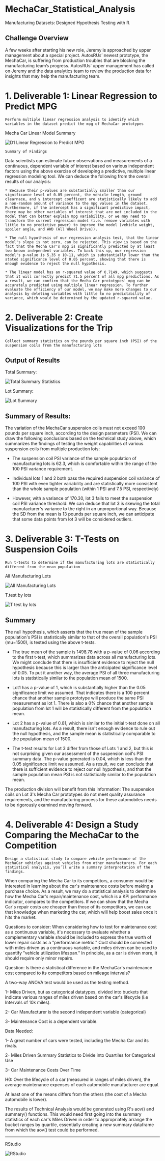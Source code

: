 # MechaCar_Statistical_Analysis
Manufacturing Datasets: Designed Hypothesis Testing with R.

## Challenge Overview

A few weeks after starting his new role, Jeremy is approached by upper management about a special project. AutosRUs’ newest prototype, the MechaCar, is suffering from production troubles that are blocking the manufacturing team’s progress. AutosRUs’ upper management has called on Jeremy and the data analytics team to review the production data for insights that may help the manufacturing team.

# 1. Deliverable 1: Linear Regression to Predict MPG
    Perform multiple linear regression analysis to identify which variables in the dataset predict the mpg of MechaCar prototypes

 Mecha Car Linear Model Summary

![D1 Linear Regression to Predict MPG](https://user-images.githubusercontent.com/93852380/156688199-f792aefc-9acf-47d3-9318-24d1df0927bc.png)

    Summary of Findings
Data scientists can estimate future observations and measurements of a continuous, dependent variable of interest based on various independent factors using the above exercise of developing a predictive, multiple linear regression modeling tool. We can deduce the following from the overall results of our analysis:

    * Because their p-values are substantially smaller than our significance level of 0.05 percent, the vehicle length, ground clearnace, and y intercept coefficent are statistically likely to add a non-random amount of variance to the mpg values in the dataset. Furthermore, if the intercept has a significant predictive impact, there may be other variables of interest that are not included in the model that can better explain mpg variability, or we may need to transform the current regression model (i.e. remove variables with little to no predictive power) to improve the model (vehicle weight, spoiler angle, and AWD (All Wheel Drive)).

    * The null hypothesis of our regression analysis test, that the linear model's slope is not zero, can be rejected. This view is based on the fact that the Mecha Car's mpg is significantly predicted by at least two known independent variables. To back this up, our regression model's p-value is 5.35 x 10-11, which is substantially lower than the stated significance level of 0.05 percent, showing that there is enough evidence to reject the null hypothesis.

    * The linear model has an r-squared value of 0.7149, which suggests that it will correctly predict 71.5 percent of all mpg predictions. As a result, we can confirm that the Mecha Car prototypes' mpg can be accurately predicted using multiple linear regression. To further evaluate the efficiency of our model, we may make more changes to our analysis by deleting variables with little to no predictability of variance, which would be determined by the updated r-squared value.

# 2. Deliverable 2: Create Visualizations for the Trip
    Collect summary statistics on the pounds per square inch (PSI) of the suspension coils from the manufacturing lots

## Output of Results

Total Summary:

![Total Summary Statistics](https://user-images.githubusercontent.com/93852380/156678180-be769801-7776-4f43-a06b-977271600f1d.png)


Lot Summary:

![Lot Summary ](https://user-images.githubusercontent.com/93852380/156678230-b27ec6bc-e661-46f4-843e-e3a3f2762b3d.png)


## Summary of Results:

The variation of the MechaCar suspension coils must not exceed 100 pounds per square inch, according to the design parameters (PSI). We can draw the following conclusions based on the technical study above, which summarizes the findings of testing the weight capabilities of various suspension coils from multiple production lots:

* The suspension coil PSI variance of the sample population of manufacturing lots is 62.3, which is comfortable within the range of the 100 PSI variance requirement.

* Individual lots 1 and 2 both pass the required suspension coil variance of 100 PSI with even tighter variability and are statistically more consistent than the whole sample population (within 1 PSI and 7.5 PSI, respectively)

* However, with a variance of 170.30, lot 3 fails to meet the suspension coil PSI variance threshold. We can deduce that lot 3 is skewing the total manufacturer's variance to the right in an unproportional way. Because the SD from the mean is 13 pounds per square inch, we can anticipate that some data points from lot 3 will be considered outliers.


# 3. Deliverable 3: T-Tests on Suspension Coils 
    Run t-tests to determine if the manufacturing lots are statistically different from the mean population
  
  
  All Manufacturing Lots
  
![All Manufacturing Lots](https://user-images.githubusercontent.com/93852380/156683603-826d51aa-0709-4a2e-8f96-06b7afe11dc2.png)



  T.test by lots

![T test by lots](https://user-images.githubusercontent.com/93852380/156683786-14ab3207-1a6b-4608-997b-133ff2d3ca04.png)

## Summary
The null hypothesis, which asserts that the true mean of the sample population's PSI is statistically similar to that of the overall population's PSI (mu=1500), is tested using the above t-tests.

* The true mean of the sample is 1498.78 with a p-value of 0.06 according to the first t-test, which summarizes data across all manufacturing lots. We might conclude that there is insufficient evidence to reject the null hypothesis because this is larger than the anticipated significance level of 0.05. To put it another way, the average PSI of all three manufacturing lots is statistically similar to the population mean of 1500.

* Lot1 has a p-value of 1, which is substantially higher than the 0.05 significance limit we assumed. That indicates there is a 100 percent chance that another sample prototype will produce the same PSI measurement as lot 1. There is also a 0% chance that another sample population from lot 1 will be statistically different from the population mean.

* Lot 2 has a p-value of 0.61, which is similar to the initial t-test done on all manufacturing lots. As a result, there isn't enough evidence to rule out the null hypothesis, and the sample mean is statistically comparable to the population mean of 1500.

* The t-test results for Lot 3 differ from those of Lots 1 and 2, but this is not surprising given our assessment of the suspension coil's PSI summary data. The p-value generated is 0.04, which is less than the 0.05 significance limit we assumed. As a result, we can conclude that there is sufficient evidence to reject our null hypothesis, and that the sample population mean PSI is not statistically similar to the population mean.

The production division will benefit from this information: The suspension coils on Lot 3's Mecha Car prototypes do not meet quality assurance requirements, and the manufacturing process for these automobiles needs to be rigorously examined moving forward.


# 4. Deliverable 4: Design a Study Comparing the MechaCar to the Competition
    Design a statistical study to compare vehicle performance of the MechaCar vehicles against vehicles from other manufacturers. For each 
    statistical analysis, you’ll write a summary interpretation of the findings.
    
When comparing the Mecha Car to its competitors, a consumer would be interested in learning about the car's maintenance costs before making a purchase choice. As a result, we may do a statistical analysis to determine how the Mecha Car's repair/maintenance cost, which is a KPI performance indicator, compares to the competitors. If we can show that the Mecha Car's repair costs are cheaper than those of its competitors, we can use that knowledge when marketing the car, which will help boost sales once it hits the market.

Questions to consider: When considering how to test for maintenance cost as a continuous variable, it's necessary to evaluate whether a complementary variable should be included to express the true worth of lower repair costs as a "performance metric." Cost should be connected with miles driven as a continuous variable, and miles driven can be used to quantify "vehicle utilization lifespan." In principle, as a car is driven more, it should require only minor repairs.

Question: Is there a statistical difference in the MechaCar's maintenance cost compared to its competitors based on mileage intervals?

A two-way ANOVA test would be used as the testing method.

1- Miles Driven, but as categorical datatypes, divided into buckets that indicate various ranges of miles driven based on the car's lifecycle (i.e Intervals of 10k miles).

2- Car Manufacturer is the second independent variable (categorical)

3- Maintenance Cost is a dependent variable.


Data Needed:

1- A great number of cars were tested, including the Mecha Car and its rivals.

2- Miles Driven Summary Statistics to Divide into Quartiles for Categorical Use

3- Car Maintenance Costs Over Time



H0: Over the lifecycle of a car (measured in ranges of miles driven), the average maintenance expenses of each automobile manufacturer are equal.

At least one of the means differs from the others (the cost of a Mecha automobile is lower).


The results of Technical Analysis would be generated using R's aov() and summary() functions. This would need first going into the summary statistics of each car's Miles Driven in order to appropriately arrange the bucket ranges by quartile, essentially creating a new summary dataframe from which the aov() test could be performed.





--------------------------------------------------------------------------------------------------------------------------------------------------------------------------------




RStudio

![RStudio](https://user-images.githubusercontent.com/93852380/156686857-5612eb5e-5006-4d67-94e1-f2818cb1f11d.png)














